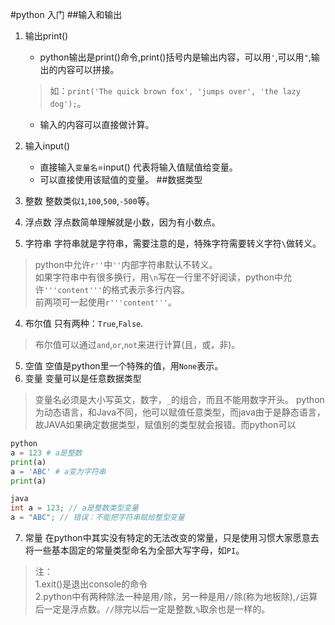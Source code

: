 #python 入门
##输入和输出
1. 输出print()
    - python输出是print()命令,print()括号内是输出内容，可以用`'`,可以用`"`,输出的内容可以拼接。   
    > 如：`print('The quick brown fox', 'jumps over', 'the lazy dog');`。  
    - 输入的内容可以直接做计算。

2. 输入input()
    * 直接输入`变量名`=input()  代表将输入值赋值给变量。
    * 可以直接使用该赋值的变量。
##数据类型
1. 整数
整数类似`1`,`100`,`500`,`-500`等。
2. 浮点数
浮点数简单理解就是小数，因为有小数点。
3. 字符串
字符串就是字符串，需要注意的是，特殊字符需要转义字符`\`做转义。
>python中允许`r''`中`''`内部字符串默认不转义。   
>如果字符串中有很多换行，用`\n`写在一行里不好阅读，python中允许`'''content'''`的格式表示多行内容。   
>前两项可一起使用`r'''content'''`。
4. 布尔值
只有两种：`True`,`False`.
>布尔值可以通过`and`,`or`,`not`来进行计算(且，或，非)。
5. 空值
空值是python里一个特殊的值，用`None`表示。
6. 变量
变量可以是任意数据类型
>变量名必须是大小写英文，数字，`_`的组合，而且不能用数字开头。
>python为动态语言，和Java不同，他可以赋值任意类型，而java由于是静态语言，故JAVA如果确定数据类型，赋值别的类型就会报错。而python可以
```python
python
a = 123 # a是整数
print(a)
a = 'ABC' # a变为字符串
print(a)
```
```java
java
int a = 123; // a是整数类型变量
a = "ABC"; // 错误：不能把字符串赋给整型变量
```
7. 常量
在python中其实没有特定的无法改变的常量，只是使用习惯大家愿意去将一些基本固定的常量类型命名为全部大写字母，如`PI`。



>注：   
>1.exit()是退出console的命令    
>2.python中有两种除法一种是用`/`除，另一种是用`//`除(称为地板除),`/`运算后一定是浮点数。`//`除完以后一定是整数,`%`取余也是一样的。

